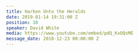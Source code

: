 ```yaml
---
title: Harken Unto the Heralds
date: 2019-01-14 19:31:00 Z
position: 10
speaker: David White
media: https://www.youtube.com/embed/pdQ_KxOQsME
message_date: 2018-12-23 00:00:00 Z
---
```


